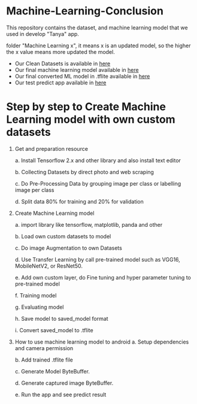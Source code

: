 # Machine-Learning-Conclusion

This repository contains the dataset, and machine learning model that we used in develop "Tanya" app.

folder "Machine Learning x", it means x is an updated model, so the higher the x value means more updated the model.

- Our Clean Datasets is available in [here](https://drive.google.com/drive/folders/18yLu51tDeUBlx63QTdnAiIhY1kk4SBXn?usp=sharing)
- Our final machine learning model available in [here](https://github.com/CC22-PS278/Machine-Learning/blob/main/Machine%20Learning%204/Final-Model.ipynb)
- Our final converted ML model in .tflite available in [here](https://drive.google.com/file/d/1cSZUW7Rg1fnSmnq6EDxET4Y3qfcM9lqT/view?usp=sharing)
- Our test predict app available in [here](https://github.com/CC22-PS278/Android_Test-App/tree/main/Machine%20Learning%20Test%20App)


# Step by step to Create Machine Learning model with own custom datasets

1. Get and preparation resource
    
    a. Install Tensorflow 2.x and other library and also install text editor
  
    b. Collecting Datasets by direct photo and web scraping
  
    c. Do Pre-Processing Data by grouping image per class or labelling image per class
  
    d. Split data 80% for training and 20% for validation


2. Create Machine Learning model
  
    a. import library like tensorflow, matplotlib, panda and other
  
    b. Load own custom datasets to model
  
    c. Do image Augmentation to own Datasets
  
    d. Use Transfer Learning by call pre-trained model such as VGG16, MobileNetV2, or ResNet50.
  
    e. Add own custom layer, do Fine tuning and hyper parameter tuning to pre-trained model
  
    f. Training model
  
    g. Evaluating model
  
    h. Save model to saved_model format
  
    i. Convert saved_model to .tflite
  
  
3. How to use machine learning model to android
   a. Setup dependencies and camera permission
   
   b. Add trained .tflite file
   
   c. Generate Model ByteBuffer.
   
   d.  Generate captured image ByteBuffer.
   
   e.  Run the app and see predict result

  


